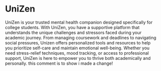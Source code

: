 # UniZen
UniZen is your trusted mental health companion designed specifically for college students. With UniZen, you have a supportive platform that understands the unique challenges and stressors faced during your academic journey. From managing coursework and deadlines to navigating social pressures, Unizen offers personalized tools and resources to help you prioritize self-care and maintain emotional well-being. Whether you need stress-relief techniques, mood tracking, or access to professional support, UniZen is here to empower you to thrive both academically and personally.
this comment is to show i made a change!
